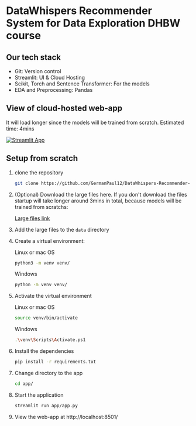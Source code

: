 # DataWhispers Recommender System for Data Exploration DHBW course

## Our tech stack

- Git: Version control 
- Streamlit: UI & Cloud Hosting
- Scikit, Torch and Sentence Transformer: For the models
- EDA and Preprocessing: Pandas

## View of cloud-hosted web-app

It will load longer since the models will be trained from scratch.
Estimated time: 4mins

[![Streamlit App](https://static.streamlit.io/badges/streamlit_badge_black_white.svg)](https://datawhispers-movie-recommender.streamlit.app/)

## Setup from scratch

1. clone the repository

    ``` bash
    git clone https://github.com/GermanPaul12/DataWhispers-Recommender-System-DHBW.git
    ```

2. (Optional) Download the large files here. If you don't download the files startup will take longer around 3mins in total, because models will be trained from scratchs:

   [Large files link](https://stadsinitiative-my.sharepoint.com/:f:/g/personal/german_paul_stads_de/EohrgaWKqj1MiAwoA4b-QaUBQlr8Qta-gO0P4GAMqWa_zQ?e=edlDrd)

3. Add the large files to the `data` directory

4. Create a virtual environment:

    Linux or mac OS

    ``` bash
    python3 -m venv venv/
    ```

    Windows

    ``` bash
    python -m venv venv/
    ```

5. Activate the virtual environment

    Linux or mac OS

    ``` bash
    source venv/bin/activate
    ```

    Windows

    ``` bash
    .\venv\Scripts\Activate.ps1
    ```

6. Install the dependencies

    ``` bash
    pip install -r requirements.txt
    ```

7. Change directory to the app

    ``` bash
    cd app/
    ```

8. Start the application

    ``` bash
    streamlit run app/app.py 
    ```

9. View the web-app at http://localhost:8501/
